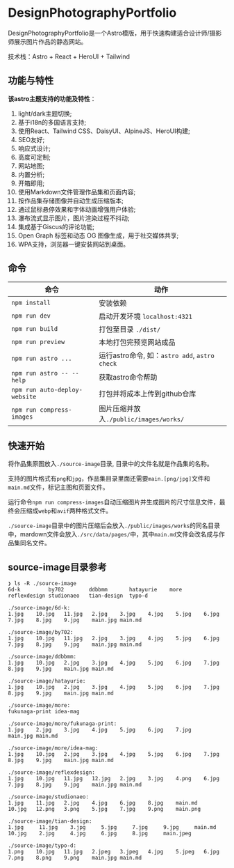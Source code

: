 # DesignPhotographyPortfolio

DesignPhotographyPortfolio是一个Astro模版，用于快速构建适合设计师/摄影师展示图片作品的静态网站。

技术栈：Astro + React + HeroUI + Tailwind

## 功能与特性

**该astro主题支持的功能及特性**：

1. light/dark主题切换;
2. 基于i18n的多国语言支持;
3. 使用React、Tailwind CSS、DaisyUI、AlpineJS、HeroUI构建;
4. SEO友好;
5. 响应式设计;
6. 高度可定制;
7. 网站地图;
8. 内置分析;
9. 开箱即用;
10. 使用Markdown文件管理作品集和页面内容;
11. 按作品集存储图像并自动生成压缩版本;
12. 通过鼠标悬停效果和字体动画增强用户体验;
13. 瀑布流式显示图片，图片渲染过程不抖动;
14. 集成基于Giscus的评论功能;
15. Open Graph 标签和动态 OG 图像生成，用于社交媒体共享;
16. WPA支持，浏览器一键安装网站到桌面。

## 命令

命令 | 动作
---- | ----
`npm install` | 安装依赖
`npm run dev` | 启动开发环境 `localhost:4321`
`npm run build` | 打包至目录 `./dist/`
`npm run preview` | 本地打包完预览网站成品
`npm run astro ...` | 运行astro命令, 如：`astro add`, `astro check`
`npm run astro -- --help` | 获取astro命令帮助
`npm run auto-deploy-website` | 打包并将成本上传到github仓库
`npm run compress-images` | 图片压缩并放入`./public/images/works/`

## 快速开始

将作品集原图放入`./source-image`目录, 目录中的文件名就是作品集的名称。

支持的图片格式有`png`和`jpg`，作品集目录里面还需要`main.[png/jpg]`文件和`main.md`文件，标记主图和页面文件。

运行命令`npm run compress-images`自动压缩图片并生成图片的尺寸信息文件，最终会压缩成`webp`和`avif`两种格式文件。

`./source-image`目录中的图片压缩后会放入`./public/images/works`的同名目录中，mardown文件会放入`./src/data/pages/`中，其中`main.md`文件会改名成与作品集同名文件。

## source-image目录参考

```text
❯ ls -R ./source-image
6d-k         by702        ddbbmm       hatayurie    more         reflexdesign studionaeo   tian-design  typo-d

./source-image/6d-k:
1.jpg    10.jpg   11.jpg   2.jpg    3.jpg    4.jpg    5.jpg    6.jpg    7.jpg    8.jpg    9.jpg    main.jpg main.md

./source-image/by702:
1.jpg    10.jpg   11.jpg   2.jpg    3.jpg    4.jpg    5.jpg    6.jpg    7.jpg    8.jpg    9.jpg    main.jpg main.md

./source-image/ddbbmm:
1.jpg    10.jpg   2.jpg    3.jpg    4.jpg    5.jpg    6.jpg    7.jpg    8.jpg    9.jpg    main.jpg main.md

./source-image/hatayurie:
1.jpg    10.jpg   2.jpg    3.jpg    4.jpg    5.jpg    6.jpg    7.jpg    8.jpg    9.jpg    main.jpg main.md

./source-image/more:
fukunaga-print idea-mag

./source-image/more/fukunaga-print:
1.jpg    2.jpg    3.jpg    4.jpg    5.jpg    6.jpg    7.jpg    main.jpg main.md

./source-image/more/idea-mag:
1.jpg    10.jpg   2.jpg    3.jpg    4.jpg    5.jpg    6.jpg    7.jpg    8.jpg    9.jpg    main.jpg main.md

./source-image/reflexdesign:
1.jpg    10.jpg   11.jpg   12.jpg   2.jpg    3.jpg    4.png    6.jpg    7.jpg    8.jpg    9.jpg    main.jpg main.md

./source-image/studionaeo:
1.jpg    11.jpg   2.jpg    4.jpg    6.jpg    8.jpg    main.md
10.jpg   12.png   3.png    5.jpg    7.jpg    9.png    main.png

./source-image/tian-design:
1.jpg     11.jpg    3.jpg     5.jpg     7.jpg     9.jpg     main.md
10.jpg    2.jpg     4.jpg     6.jpg     8.jpg     main.jpeg

./source-image/typo-d:
1.png    10.jpg   11.jpg   2.jpeg   3.jpeg   4.jpg    5.jpeg   6.jpg    7.png    8.png    9.png    main.jpg main.md
```

